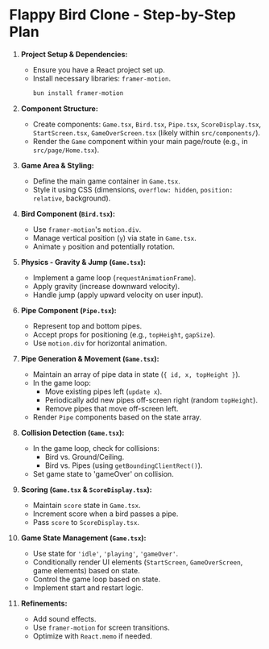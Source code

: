 # Flappy Bird Clone - Step-by-Step Plan

1.  **Project Setup & Dependencies:**

    - Ensure you have a React project set up.
    - Install necessary libraries: `framer-motion`.
      ```bash
      bun install framer-motion
      ```

2.  **Component Structure:**

    - Create components: `Game.tsx`, `Bird.tsx`, `Pipe.tsx`, `ScoreDisplay.tsx`, `StartScreen.tsx`, `GameOverScreen.tsx` (likely within `src/components/`).
    - Render the `Game` component within your main page/route (e.g., in `src/page/Home.tsx`).

3.  **Game Area & Styling:**

    - Define the main game container in `Game.tsx`.
    - Style it using CSS (dimensions, `overflow: hidden`, `position: relative`, background).

4.  **Bird Component (`Bird.tsx`):**

    - Use `framer-motion`'s `motion.div`.
    - Manage vertical position (`y`) via state in `Game.tsx`.
    - Animate `y` position and potentially rotation.

5.  **Physics - Gravity & Jump (`Game.tsx`):**

    - Implement a game loop (`requestAnimationFrame`).
    - Apply gravity (increase downward velocity).
    - Handle jump (apply upward velocity on user input).

6.  **Pipe Component (`Pipe.tsx`):**

    - Represent top and bottom pipes.
    - Accept props for positioning (e.g., `topHeight`, `gapSize`).
    - Use `motion.div` for horizontal animation.

7.  **Pipe Generation & Movement (`Game.tsx`):**

    - Maintain an array of pipe data in state (`{ id, x, topHeight }`).
    - In the game loop:
      - Move existing pipes left (`update x`).
      - Periodically add new pipes off-screen right (random `topHeight`).
      - Remove pipes that move off-screen left.
    - Render `Pipe` components based on the state array.

8.  **Collision Detection (`Game.tsx`):**

    - In the game loop, check for collisions:
      - Bird vs. Ground/Ceiling.
      - Bird vs. Pipes (using `getBoundingClientRect()`).
    - Set game state to 'gameOver' on collision.

9.  **Scoring (`Game.tsx` & `ScoreDisplay.tsx`):**

    - Maintain `score` state in `Game.tsx`.
    - Increment score when a bird passes a pipe.
    - Pass `score` to `ScoreDisplay.tsx`.

10. **Game State Management (`Game.tsx`):**

    - Use state for `'idle'`, `'playing'`, `'gameOver'`.
    - Conditionally render UI elements (`StartScreen`, `GameOverScreen`, game elements) based on state.
    - Control the game loop based on state.
    - Implement start and restart logic.

11. **Refinements:**
    - Add sound effects.
    - Use `framer-motion` for screen transitions.
    - Optimize with `React.memo` if needed.
